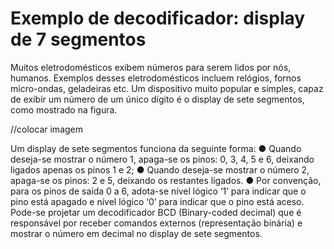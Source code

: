 # Exemplo de decodificador: display de 7 segmentos

Muitos eletrodomésticos exibem números para serem lidos por nós, humanos.
Exemplos desses eletrodomésticos incluem relógios, fornos micro-ondas, geladeiras etc.
Um dispositivo muito popular e simples, capaz de exibir um número de um único dígito é o
display de sete segmentos, como mostrado na figura.

//colocar imagem


Um display de sete segmentos funciona da seguinte forma:
● Quando deseja-se mostrar o número 1, apaga-se os pinos: 0, 3, 4, 5 e 6, deixando
ligados apenas os pinos 1 e 2;
● Quando deseja-se mostrar o número 2, apaga-se os pinos: 2 e 5, deixando os
restantes ligados.
● Por convenção, para os pinos de saída 0 a 6, adota-se nível lógico ‘1’ para indicar
que o pino está apagado e nível lógico ‘0’ para indicar que o pino está aceso.
Pode-se projetar um decodificador BCD (Binary-coded decimal) que é responsável
por receber comandos externos (representação binária) e mostrar o número em decimal no
display de sete segmentos.
